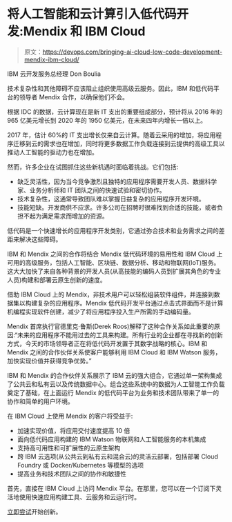 # 将人工智能和云计算引入低代码开发:Mendix 和 IBM Cloud

> 原文：<https://devops.com/bringing-ai-cloud-low-code-development-mendix-ibm-cloud/>

IBM 云开发服务总经理 Don Boulia

技术复杂性和其他障碍不应该阻止组织使用高级云服务。因此，IBM 和低代码平台的领导者 Mendix 合作，以确保他们不会。

根据 IDC 的数据，云计算现在是新 IT 支出的重要组成部分，预计将从 2016 年的 965 亿美元增长到 2020 年的 1950 亿美元，在未来四年内增长一倍以上。

2017 年，估计 60%的 IT 支出增长仅来自云计算。随着云采用的增加，将应用程序迁移到云的需求也在增加，同时将更多数据工作负载连接到云提供的高级工具以推动人工智能的驱动力也在增加。

然而，许多企业在试图抓住这些新机遇时面临着挑战。它们包括:

*   缺乏灵活性，因为当今竞争激烈且独特的应用程序需要开发人员、数据科学家、业务分析师和 IT 团队之间的快速试验和密切协作。
*   技术复杂性，这通常导致团队难以掌握日益复杂的应用程序开发环境。
*   技能短缺。开发商供不应求。许多公司在招聘时很难找到合适的技能，或者负担不起为满足需求而增加的资源。

低代码是一个快速增长的应用程序开发类别，它通过弥合技术和业务需求之间的差距来解决这些障碍。

IBM 和 Mendix 之间的合作将结合 Mendix 低代码环境的易用性和 IBM Cloud 上可用的高级服务，包括人工智能、区块链、数据分析、移动和物联网(IoT)服务。这大大加快了来自各种背景的开发人员(从高技能的编码人员到扩展其角色的专业人员)构建和部署云原生创新的速度。

借助 IBM Cloud 上的 Mendix，非技术用户可以轻松组装软件组件，并连接到数据集以构建复杂的应用程序。Mendix 低代码开发平台通过点击式界面而不是计算机编程实现软件创建，减少了将应用程序投入生产所需的手动编码量。

Mendix 首席执行官德里克·鲁斯(Derek Roos)解释了这种合作关系如此重要的原因:“未来的应用程序不能用过去的工具来构建。所有行业的企业都在寻找新的创新方式，今天的市场领导者正在将低代码开发置于其数字战略的核心。IBM 和 Mendix 之间的合作伙伴关系使客户能够利用 IBM Cloud 和 IBM Watson 服务，加快实现价值并获得竞争优势。”

IBM 和 Mendix 的合作伙伴关系展示了 IBM 云的强大组合，它通过单一架构集成了公共云和私有云以及传统数据中心。组合这些系统中的数据为人工智能工作负载奠定了基础，在上面运行 Mendix 的低代码平台为业务和技术团队带来了单一的协作和简单的用户环境。

在 IBM Cloud 上使用 Mendix 的客户将受益于:

*   加速实现价值，将应用交付速度提高 10 倍
*   面向低代码应用构建的 IBM Watson 物联网和人工智能服务的本机集成
*   支持高可用性和可扩展性的云原生架构
*   跨 IBM 云选项(从公共云到私有云和混合云)的灵活云部署，包括部署 Cloud Foundry 或 Docker/Kubernetes 等模型的选项
*   提高业务和技术团队之间的协作和敏捷性

首先，直接在 IBM Cloud 上访问 Mendix 平台。在那里，您可以在一个订阅下灵活地使用快速应用构建工具、云服务和云运行时。

[立即尝试](https://www.ibm.com/us-en/marketplace/mendix-platform)开始创新。